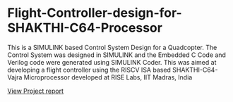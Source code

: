 # Flight-Controller-design-for-SHAKTHI-C64-Processor
 This is a SIMULINK based Control System Design for a Quadcopter. The Control System  was designed in SIMULINK and the Embedded C Code and Verilog code were generated using SIMULINK Coder. This was aimed at developing a flight controller using the RISCV ISA based SHAKTHI-C64-Vajra Microprocessor developed at RISE Labs, IIT Madras, India
 
 [View Project report](https://github.com/shariethernet/Flight-Controller-design-for-SHAKTHI-C64-Processor/blob/main/Project-Report.pdf)
